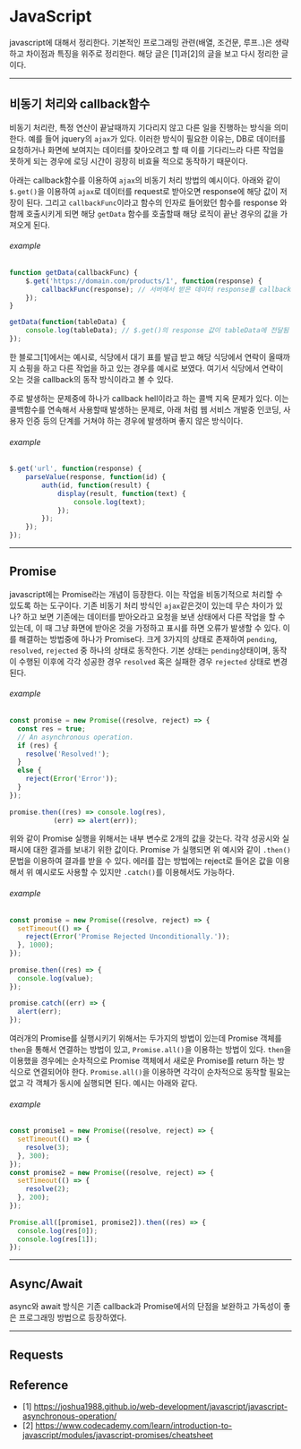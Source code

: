 # JavaScript

javascript에 대해서 정리한다. 기본적인 프로그래밍 관련(배열, 조건문, 루프..)은 생략하고 차이점과 특징을 위주로 정리한다. 
해당 글은 [1]과[2]의 글을 보고 다시 정리한 글이다. 


---------------
## 비동기 처리와 callback함수

비동기 처리란, 특정 연산이 끝날때까지 기다리지 않고 다른 일을 진행하는 방식을 의미한다. 예를 들어 jquery의 ```ajax```가 있다. 이러한 방식이 필요한 이유는, DB로 데이터를 요청하거나 화면에 보여지는 데이터를 찾아오려고 할 때 이를 기다리느라 다른 작업을 못하게 되는 경우에 로딩 시간이 굉장히 비효율 적으로 동작하기 때문이다. 

아래는 callback함수를 이용하여  ```ajax```의 비동기 처리 방법의 예시이다. 아래와 같이 ```$.get()```을 이용하여 ```ajax```로 데이터를 request로 받아오면 response에 해당 값이 저장이 된다. 그리고 ```callbackFunc```이라고 함수의 인자로 들어왔던 함수를 response 와 함께 호출시키게 되면 해당 ```getData``` 함수를 호출할때 해당 로직이 끝난 경우의 값을 가져오게 된다.  

###### example
```javascript
function getData(callbackFunc) {
	$.get('https://domain.com/products/1', function(response) {
		callbackFunc(response); // 서버에서 받은 데이터 response를 callbackFunc() 함수에 넘겨줌
	});
}

getData(function(tableData) {
	console.log(tableData); // $.get()의 response 값이 tableData에 전달됨
});
```
한 블로그[1]에서는 예시로, 식당에서 대기 표를 발급 받고 해당 식당에서 연락이 올때까지 쇼핑을 하고 다른 작업을 하고 있는 경우를 예시로 보였다. 여기서 식당에서 연락이 오는 것을 callback의 동작 방식이라고 볼 수 있다.   

주로 발생하는 문제중에 하나가 callback hell이라고 하는 콜백 지옥 문제가 있다. 이는 콜백함수를 연속해서 사용할때 발생하는 문제로, 아래 처럼 웹 서비스 개발중 인코딩, 사용자 인증 등의 단계를 거쳐야 하는 경우에 발생하며 좋지 않은 방식이다. 

###### example
```javascript
$.get('url', function(response) {
	parseValue(response, function(id) {
		auth(id, function(result) {
			display(result, function(text) {
				console.log(text);
			});
		});
	});
});
```


----------------
## Promise

javascript에는 Promise라는 개념이 등장한다. 이는 작업을 비동기적으로 처리할 수 있도록 하는 도구이다. 
기존 비동기 처리 방식인 ```ajax```같은것이 있는데 무슨 차이가 있나? 하고 보면 기존에는 데이터를 받아오라고 요청을 보낸 상태에서 다른 작업을 할 수 있는데, 이 때 그냥 화면에 받아온 것을 가정하고 표시를 하면 오류가 발생할 수 있다. 이를 해결하는 방법중에 하나가 Promise다. 
크게 3가지의 상태로 존재하여 ```pending```, ```resolved```, ```rejected``` 중 하나의 상태로 동작한다. 
기본 상태는  ```pending```상태이며, 동작이 수행된 이후에 각각 성공한 경우 ```resolved``` 혹은 실패한 경우 ```rejected``` 상태로 변경된다. 


###### example
```javascript
const promise = new Promise((resolve, reject) => {
  const res = true;
  // An asynchronous operation.
  if (res) {
    resolve('Resolved!');
  }
  else {
    reject(Error('Error'));
  }
});
 
promise.then((res) => console.log(res), 
           (err) => alert(err));
```

위와 같이 Promise 실행을 위해서는 내부 변수로 2개의 값을 갖는다. 각각 성공시와 실패시에 대한 결과를 보내기 위한 값이다. Promise 가 실행되면 위 예시와 같이 ```.then()``` 문법을 이용하여 결과를 받을 수 있다. 에러를 잡는 방법에는 reject로 들어온 값을 이용해서 위 예시로도 사용할 수 있지만 ```.catch()```를 이용해서도 가능하다. 

###### example
```javascript
const promise = new Promise((resolve, reject) => {  
  setTimeout(() => {
    reject(Error('Promise Rejected Unconditionally.'));
  }, 1000);
});
 
promise.then((res) => {
  console.log(value);
});
 
promise.catch((err) => {
  alert(err);
});
```

여러개의 Promise를 실행시키기 위해서는 두가지의 방법이 있는데 Promise 객체를 ```then```을 통해서 연결하는 방법이 있고, ```Promise.all()```을 이용하는 방법이 있다.
```then```을 이용했을 경우에는 순차적으로 Promise 객체에서 새로운 Promise를 return 하는 방식으로 연결되어야 한다. ```Promise.all()```을 이용하면 각각이 순차적으로 동작할 필요는 없고
각 객체가 동시에 실행되면 된다. 예시는 아래와 같다. 

###### example
```javascript
const promise1 = new Promise((resolve, reject) => {
  setTimeout(() => {
    resolve(3);
  }, 300);
});
const promise2 = new Promise((resolve, reject) => {
  setTimeout(() => {
    resolve(2);
  }, 200);
});
 
Promise.all([promise1, promise2]).then((res) => {
  console.log(res[0]);
  console.log(res[1]);
});
```

----------------
## Async/Await

async와 await 방식은 기존 callback과 Promise에서의 단점을 보완하고 가독성이 좋은 프로그래밍 방법으로 등장하였다. 


-----------------
## Requests


## Reference
* [1] https://joshua1988.github.io/web-development/javascript/javascript-asynchronous-operation/
* [2] https://www.codecademy.com/learn/introduction-to-javascript/modules/javascript-promises/cheatsheet
